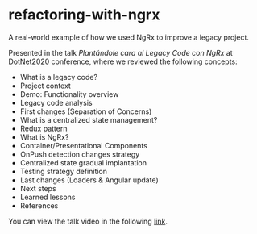 # refactoring-with-ngrx

A real-world example of how we used NgRx to improve a legacy project.

Presented in the talk _Plantándole cara al Legacy Code con NgRx_ at [DotNet2020](https://dotnet2020.com/) conference, where we reviewed the following concepts:

- What is a legacy code?
- Project context
- Demo: Functionality overview
- Legacy code analysis
- First changes (Separation of Concerns)
- What is a centralized state management?
- Redux pattern
- What is NgRx?
- Container/Presentational Components
- OnPush detection changes strategy
- Centralized state gradual implantation
- Testing strategy definition
- Last changes (Loaders & Angular update)
- Next steps
- Learned lessons
- References

You can view the talk video in the following [link]().
